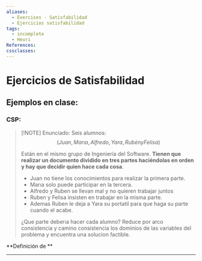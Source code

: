 ```yaml
---
aliases:
  - Exercises - Satisfabilidad
  - Ejercicios satisfabilidad
tags:
  - incomplete
  - Heuri
References: 
cssclasses:
---
```

# Ejercicios de Satisfabilidad
## Ejemplos en clase:
### CSP:

> [!NOTE] Enunciado:
> Seis alumnos:
> $$ (Juan, Marıa, Alfredo, Yara, Rubén y Felisa)$$ 
> 
> Están en el mismo grupo de Ingeniería del Software. **Tienen que realizar un documento dividido en tres partes haciéndolas en orden y hay que decidir quien hace cada cosa**. 
> 
> + Juan no tiene los conocimientos para realizar la primera parte.
> + Marıa solo puede participar en la tercera. 
> + Alfredo y Ruben se llevan mal y no quieren trabajar juntos
> + Ruben y Felisa insisten en trabajar en la misma parte. 
> + Ademas Ruben le deja a Yara su portatil para que haga su parte cuando el acabe. 
> 
> ¿Que parte deberıa hacer cada alumno? Reduce por arco consistencia y camino consistencia los dominios de las variables del problema y encuentra una solucion factible.
>

**Definición de **


***